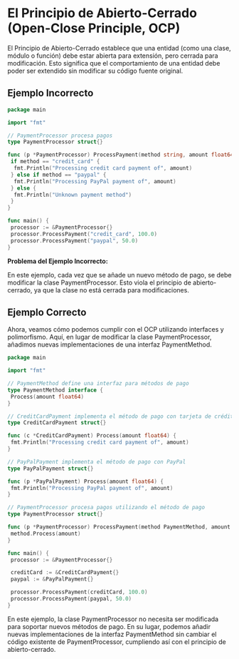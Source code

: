 # El Principio de Abierto-Cerrado (Open-Close Principle, OCP)

El Principio de Abierto-Cerrado establece que una entidad (como una clase, módulo o función) debe estar abierta para extensión, pero cerrada para modificación. Esto significa que el comportamiento de una entidad debe poder ser extendido sin modificar su código fuente original.

## Ejemplo Incorrecto

```go
package main

import "fmt"

// PaymentProcessor procesa pagos
type PaymentProcessor struct{}

func (p *PaymentProcessor) ProcessPayment(method string, amount float64) {
 if method == "credit_card" {
  fmt.Println("Processing credit card payment of", amount)
 } else if method == "paypal" {
  fmt.Println("Processing PayPal payment of", amount)
 } else {
  fmt.Println("Unknown payment method")
 }
}

func main() {
 processor := &PaymentProcessor{}
 processor.ProcessPayment("credit_card", 100.0)
 processor.ProcessPayment("paypal", 50.0)
}
```

**Problema del Ejemplo Incorrecto:**

En este ejemplo, cada vez que se añade un nuevo método de pago, se debe modificar la clase PaymentProcessor. Esto viola el principio de abierto-cerrado, ya que la clase no está cerrada para modificaciones.

## Ejemplo Correcto

Ahora, veamos cómo podemos cumplir con el OCP utilizando interfaces y polimorfismo. Aquí, en lugar de modificar la clase PaymentProcessor, añadimos nuevas implementaciones de una interfaz PaymentMethod.

```go
package main

import "fmt"

// PaymentMethod define una interfaz para métodos de pago
type PaymentMethod interface {
 Process(amount float64)
}

// CreditCardPayment implementa el método de pago con tarjeta de crédito
type CreditCardPayment struct{}

func (c *CreditCardPayment) Process(amount float64) {
 fmt.Println("Processing credit card payment of", amount)
}

// PayPalPayment implementa el método de pago con PayPal
type PayPalPayment struct{}

func (p *PayPalPayment) Process(amount float64) {
 fmt.Println("Processing PayPal payment of", amount)
}

// PaymentProcessor procesa pagos utilizando el método de pago
type PaymentProcessor struct{}

func (p *PaymentProcessor) ProcessPayment(method PaymentMethod, amount float64) {
 method.Process(amount)
}

func main() {
 processor := &PaymentProcessor{}

 creditCard := &CreditCardPayment{}
 paypal := &PayPalPayment{}

 processor.ProcessPayment(creditCard, 100.0)
 processor.ProcessPayment(paypal, 50.0)
}
```

En este ejemplo, la clase PaymentProcessor no necesita ser modificada para soportar nuevos métodos de pago. En su lugar, podemos añadir nuevas implementaciones de la interfaz PaymentMethod sin cambiar el código existente de PaymentProcessor, cumpliendo así con el principio de abierto-cerrado.
